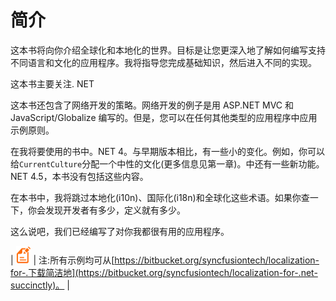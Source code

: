 # 简介

这本书将向你介绍全球化和本地化的世界。目标是让您更深入地了解如何编写支持不同语言和文化的应用程序。我将指导您完成基础知识，然后进入不同的实现。

这本书主要关注. NET

这本书还包含了网络开发的策略。网络开发的例子是用 ASP.NET MVC 和 JavaScript/Globalize 编写的。但是，您可以在任何其他类型的应用程序中应用示例原则。

在我将要使用的书中。NET 4。与早期版本相比，有一些小的变化。例如，你可以给`CurrentCulture`分配一个中性的文化(更多信息见第一章)。中还有一些新功能。NET 4.5，本书没有包括这些内容。

在本书中，我将跳过本地化(i10n)、国际化(i18n)和全球化这些术语。如果你查一下，你会发现开发者有多少，定义就有多少。

这么说吧，我们已经编写了对你我都很有用的应用程序。

| ![](img/note.png) | 注:所有示例均可从[https://bitbucket.org/syncfusiontech/localization-for-.下载简洁地](https://bitbucket.org/syncfusiontech/localization-for-.net-succinctly)。 |
